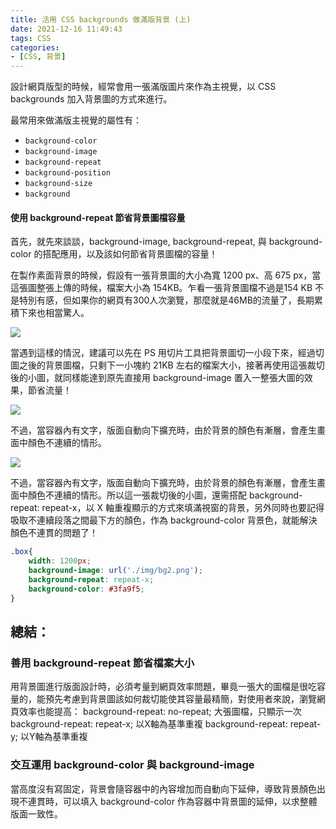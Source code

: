 ```yaml
---
title: 活用 CSS backgrounds 做滿版背景 (上)
date: 2021-12-16 11:49:43
tags: CSS
categories:
- [CSS, 背景]
---
```


設計網頁版型的時候，經常會用一張滿版圖片來作為主視覺，以 CSS backgrounds 加入背景圖的方式來進行。

最常用來做滿版主視覺的屬性有：
- `background-color`
- `background-image`
- `background-repeat`
- `background-position`
- `background-size`
- `background`

#### 使用 background-repeat 節省背景圖檔容量

首先，就先來談談，background-image, background-repeat, 與  background-color 的搭配應用，以及該如何節省背景圖檔的容量！

在製作素面背景的時候，假設有一張背景圖的大小為寬 1200 px、高 675 px，當這張圖整張上傳的時候，檔案大小為 154KB。乍看一張背景圖檔不過是154 KB 不是特別有感，但如果你的網頁有300人次瀏覽，那麼就是46MB的流量了，長期累積下來也相當驚人。

<img src="https://miro.medium.com/max/700/1*88f2yr8WT2x1v4Ct0ZImAA.png">

當遇到這樣的情況，建議可以先在 PS 用切片工具把背景圖切一小段下來，經過切圖之後的背景圖檔，只剩下一小塊約 21KB 左右的檔案大小，接著再使用這張裁切後的小圖，就同樣能達到原先直接用 background-image 置入一整張大圖的效果，節省流量！


<img src="https://miro.medium.com/max/283/1*qRIO5W5JGKW-eLTHGQi-QA.png">

不過，當容器內有文字，版面自動向下擴充時，由於背景的顏色有漸層，會產生畫面中顏色不連續的情形。

<img src="https://miro.medium.com/max/700/1*T7P1md_1tWaM1IOZUVn1VQ.png">

不過，當容器內有文字，版面自動向下擴充時，由於背景的顏色有漸層，會產生畫面中顏色不連續的情形。所以這一張裁切後的小圖，還需搭配 background-repeat: repeat-x，以 X 軸重複顯示的方式來填滿視窗的背景，另外同時也要記得吸取不連續段落之間最下方的顏色，作為 background-color 背景色，就能解決顏色不連貫的問題了！

```CSS
.box{
    width: 1200px;
    background-image: url('./img/bg2.png');
    background-repeat: repeat-x;
    background-color: #3fa9f5;
}
```

## 總結：
### 善用 background-repeat 節省檔案大小
用背景圖進行版面設計時，必須考量到網頁效率問題，畢竟一張大的圖檔是很吃容量的，能預先考慮到背景圖該如何裁切能使其容量最精簡，對使用者來說，瀏覽網頁效率也能提高：
background-repeat: no-repeat; 大張圖檔，只顯示一次
background-repeat: repeat-x; 以X軸為基準重複
background-repeat: repeat-y; 以Y軸為基準重複

### 交互運用 background-color 與 background-image
當高度沒有寫固定，背景會隨容器中的內容增加而自動向下延伸，導致背景顏色出現不連貫時，可以填入 background-color 作為容器中背景圖的延伸，以求整體版面一致性。


